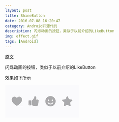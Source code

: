 ```yaml
---
layout: post
title: ShineButton
date: 2016-07-08 16:20:47
category: Android开源代码
description: 闪烁动画的按钮，类似于以前介绍的LikeButton
img: effect.gif
tags: [Android]
---
```


[原文](https://github.com/ChadCSong/ShineButton)

闪烁动画的按钮，类似于以前介绍的LikeButton

效果如下所示

<img src="/img/ShineButton/effect.gif" title="effect" width="240" height="auto">